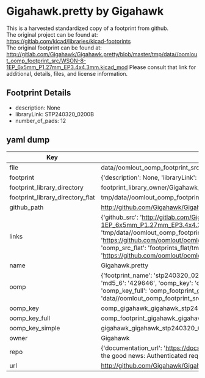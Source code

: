 # Gigahawk.pretty by Gigahawk  
This is a harvested standardized copy of a footprint from github.  
The original project can be found at:  
https://gitlab.com/kicad/libraries/kicad-footprints  
The original footprint can be found at:
http://gitlab.com/Gigahawk/Gigahawk.pretty/blob/master/tmp/data//oomlout_oomp_footprint_src/WSON-8-1EP_6x5mm_P1.27mm_EP3.4x4.3mm.kicad_mod
Please consult that link for additional, details, files, and license information.  
## Footprint Details
* description: None  
* libraryLink: STP240320_0200B  
* number_of_pads: 12  
## yaml dump  
| Key | Value |  
| --- | --- |  
| file | data//oomlout_oomp_footprint_src/Gigahawk.pretty/STP240320_0200B.kicad_mod |  
| footprint | {'description': None, 'libraryLink': 'STP240320_0200B', 'number_of_pads': 12} |  
| footprint_library_directory | footprint_library_owner/Gigahawk_Gigahawk.pretty |  
| footprint_library_directory_flat | tmp/data//oomlout_oomp_footprint_src/footprints_flat/gigahawk_gigahawk_stp240320_0200b/working |  
| github_path | http://github.com/Gigahawk/Gigahawk.pretty/blob/master/tmp/data//oomlout_oomp_footprint_src/STP240320_0200B.kicad_mod |  
| links | {'github_src': 'http://gitlab.com/Gigahawk/Gigahawk.pretty/blob/master/tmp/data//oomlout_oomp_footprint_src/WSON-8-1EP_6x5mm_P1.27mm_EP3.4x4.3mm.kicad_mod', 'github_src_repo': 'https://gitlab.com/kicad/libraries/kicad-footprints', 'oomp_bot': 'tmp/data//oomlout_oomp_footprint_src/footprints/gigahawk_gigahawk_stp240320_0200b/working', 'oomp_bot_github': 'https://github.com/oomlout/oomlout_oomp_footprint_bot/tree/main/tmp/data//oomlout_oomp_footprint_src/footprints/gigahawk_gigahawk_stp240320_0200b/working', 'oomp_src_flat': 'footprints_flat/tmp/data//oomlout_oomp_footprint_src/footprints_flat/gigahawk_gigahawk_stp240320_0200b/working', 'oomp_src_flat_github': 'https://github.com/oomlout/oomlout_oomp_footprint_src/tree/main/tmp/data//oomlout_oomp_footprint_src/footprints_flat/gigahawk_gigahawk_stp240320_0200b/working'} |  
| name | Gigahawk.pretty |  
| oomp | {'footprint_name': 'stp240320_0200b', 'library_name': 'gigahawk', 'md5': '429646e9a4b061c17b286a7cd8747934', 'md5_10': '429646e9a4', 'md5_5': '42964', 'md5_6': '429646', 'oomp_key': 'oomp_gigahawk_gigahawk_stp240320_0200b', 'oomp_key_extra': 'oomp_footprint_gigahawk_gigahawk_stp240320_0200b', 'oomp_key_full': 'oomp_footprint_gigahawk_gigahawk_stp240320_0200b_429646', 'oomp_key_simple': 'gigahawk_gigahawk_stp240320_0200b', 'original_filename': 'data//oomlout_oomp_footprint_src/Gigahawk.pretty/STP240320_0200B.kicad_mod', 'owner_name': 'gigahawk'} |  
| oomp_key | oomp_gigahawk_gigahawk_stp240320_0200b |  
| oomp_key_full | oomp_footprint_gigahawk_gigahawk_stp240320_0200b |  
| oomp_key_simple | gigahawk_gigahawk_stp240320_0200b |  
| owner | Gigahawk |  
| repo | {'documentation_url': 'https://docs.github.com/rest/overview/resources-in-the-rest-api#rate-limiting', 'message': "API rate limit exceeded for 84.66.142.224. (But here's the good news: Authenticated requests get a higher rate limit. Check out the documentation for more details.)"} |  
| url | http://github.com/Gigahawk/Gigahawk.pretty |  

